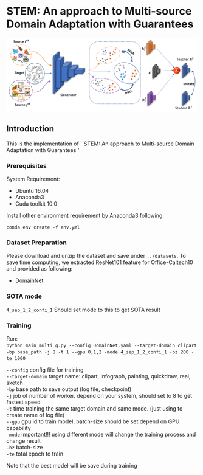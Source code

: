 # STEM: An approach to Multi-source Domain Adaptation with Guarantees

<p align="center">
  <img src="images/overal_framework.png" /> 
</p>

## Introduction
This is the implementation of ``STEM: An approach to Multi-source Domain Adaptation with Guarantees''

### Prerequisites
System Requirement:
* Ubuntu 16.04
* Anaconda3
* Cuda toolkit 10.0

Install other environment requirement by Anaconda3 following:
```
conda env create -f env.yml
```
### Dataset Preparation
Please download and unzip the dataset and save under `../datasets`. To save time computing, we extracted ResNet101 feature for Office-Caltech10 and provided as following:
* [DomainNet](http://ai.bu.edu/M3SDA/)

### SOTA mode
`4_sep_1_2_confi_1` 
Should set mode to this to get SOTA result

### Training
Run:  
`python main_multi_g.py --config DomainNet.yaml --target-domain clipart -bp base_path -j 8 -t 1 --gpu 0,1,2 -mode 4_sep_1_2_confi_1 -bz 200 -te 1000`

`--config` config file for training  
`--target-domain` target name: clipart, infograph, painting, quickdraw, real, sketch  
`-bp` base path to save output (log file, checkpoint)  
`-j` job of number of worker. depend on your system, should set to 8 to get fastest speed  
`-t` time training the same target domain and same mode. (just using to create name of log file)  
`--gpu` gpu id to train model, batch-size should be set depend on GPU capability  
`-mode` important!!! using different mode will change the training process and change result  
`-bz` batch-size  
`-te` total epoch to train  

Note that the best model will be save during training